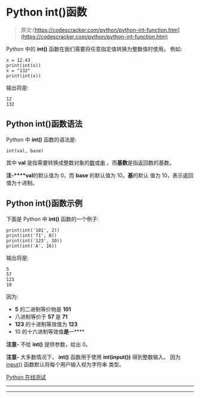 # Python int()函数

> 原文:[https://codescracker.com/python/python-int-function.htm](https://codescracker.com/python/python-int-function.htm)

Python 中的 **int()** 函数在我们需要将任意指定值转换为整数值时使用。 例如:

```
x = 12.43
print(int(x))
x = "132"
print(int(x))
```

输出将是:

```
12
132
```

## Python int()函数语法

Python 中 **int()** 函数的语法是:

```
int(val, base)
```

其中 **val** 是指需要转换成整数对象的[数](/python/python-numbers.htm)或[串](/python/python-strings.htm) 。而**基数**是指返回数的基数。

**注-****val**的默认值为 0，而 **base** 的默认值为 10。**基**的默认 值为 10，表示返回值为十进制。

## Python int()函数示例

下面是 Python 中 **int()** 函数的一个例子:

```
print(int('101', 2))
print(int('71', 8))
print(int('123', 10))
print(int('A', 16))
```

输出将是:

```
5
57
123
10
```

因为:

*   **5** 的二进制等价物是 **101**
*   八进制等价于 **57** 是 **71**
*   **123** 的十进制等效值为 **123**
*   10 的十六进制等效值**是**一****

**注意-** 不给 **int()** 提供参数，给出 0。

**注意-** 大多数情况下， **int()** 函数用于使用 **int(input())** 得到整数输入。 因为 [input()](/python/python-input-function.htm) 函数默认将每个用户输入视为字符串 类型。

[Python 在线测试](/exam/showtest.php?subid=10)

* * *

* * *